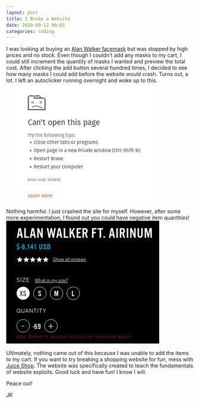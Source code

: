 ```yaml
---
layout: post
title: I Broke a Website
date: 2020-09-12 00:03
categories: coding
---
```

I was looking at buying an [Alan Walker facemask](https://www.airinum.com/products/urban-air-mask-2-0-limited-alan-walker?variant=21177219121257) but was stopped by high prices and no stock. Even though I couldn't add any masks to my cart, I could still increment the quantity of masks I wanted and preview the total cost. After clicking the add button several hundred times, I decided to see how many masks I could add before the website would crash. Turns out, a lot. I left an autoclicker running overnight and woke up to this.
![Success!](/images/alan-crash.png)

Nothing harmful. I just crashed the site for myself. However, after some more experimentation, I found out you could have negative item quantities! ![Wow.](/images/alan-owes.png)

Ultimately, nothing came out of this because I was unable to add the items to my cart. If you want to try breaking a shopping website for fun, mess with [Juice Shop](https://juice-shop.herokuapp.com/#/). The website was specifically created to teach the fundamentals of website exploits. Good luck and have fun! I know I will.

Peace out!

JK